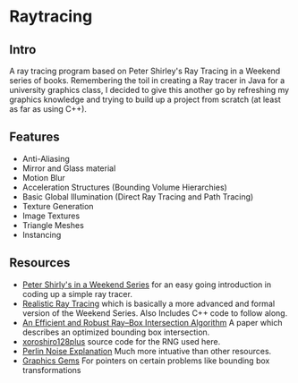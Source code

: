 # Raytracing

## Intro
A ray tracing program based on Peter Shirley's Ray Tracing in a Weekend series
of books. Remembering the toil in creating a Ray tracer in Java for a
university graphics class, I decided to give this another go by refreshing
my graphics knowledge and trying to build up a project from scratch
(at least as far as using C++).

## Features

- Anti-Aliasing
- Mirror and Glass material
- Motion Blur
- Acceleration Structures (Bounding Volume Hierarchies)
- Basic Global Illumination (Direct Ray Tracing and Path Tracing)
- Texture Generation
- Image Textures
- Triangle Meshes
- Instancing

## Resources
- [Peter Shirly's in a Weekend Series](http://in1weekend.blogspot.com/2016/01/ray-tracing-in-one-weekend.html) for an easy going introduction in coding up a simple ray tracer.
- [Realistic Ray Tracing](https://www.indiebound.org/book/9781568814612) which is basically a more advanced and formal version of the Weekend Series. Also Includes C++ code to follow along.
- [An Efficient and Robust Ray–Box Intersection Algorithm](https://people.csail.mit.edu/amy/papers/box-jgt.pdf) A paper which describes an optimized bounding box intersection.
- [xoroshiro128plus](http://vigna.di.unimi.it/xorshift/xoroshiro128plus.c) source code for the RNG used here.
- [Perlin Noise Explanation](https://flafla2.github.io/2014/08/09/perlinnoise.html) Much more intuative than other resources.
- [Graphics Gems](http://www.realtimerendering.com/resources/GraphicsGems/) For pointers on certain problems like bounding box transformations
